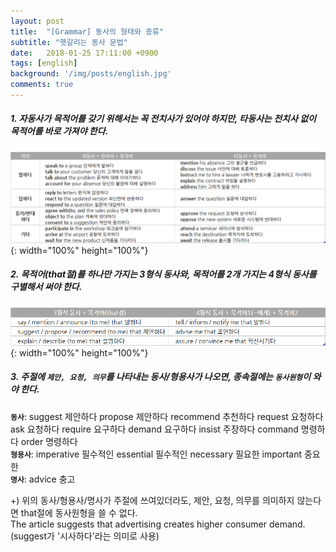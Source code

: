 ```yaml
---
layout: post
title:  "[Grammar] 동사의 형태와 종류"
subtitle: "헷갈리는 동사 문법"
date:   2018-01-25 17:11:00 +0900
tags: [english]
background: '/img/posts/english.jpg'
comments: true
---
```

##### 1. 자동사가 목적어를 갖기 위해서는 꼭 전치사가 있어야 하지만, 타동사는 전치사 없이 목적어를 바로 가져야 한다.

![표1](/img/posts/verb/verb-01.png){: width="100%" height="100%"}

##### 2. 목적어(that절)를 하나만 가지는 3형식 동사와, 목적어를 2개 가지는 4형식 동사를 구별해서 써야 한다.

![표1](/img/posts/verb/verb-02.png){: width="100%" height="100%"}

##### 3. 주절에 `제안, 요청, 의무`를 나타내는 동사/형용사가 나오면, 종속절에는 `동사원형`이 와야 한다. 

**`동사`**: suggest 제안하다 propose 제안하다 recommend 추천하다 request 요청하다 ask 요청하다 require 요구하다 demand 요구하다 insist 주장하다 command 명령하다 order 명령하다  
**`형용사`**: imperative 필수적인 essential 필수적인 necessary 필요한 important 중요한  
**`명사`**: advice 충고  

+) 위의 동사/형용사/명사가 주절에 쓰여있더라도, 제안, 요청, 의무를 의미하지 않는다면 that절에 동사원형을 쓸 수 없다.    
The article suggests that advertising creates higher consumer demand. (suggest가 '시사하다'라는 의미로 사용)

